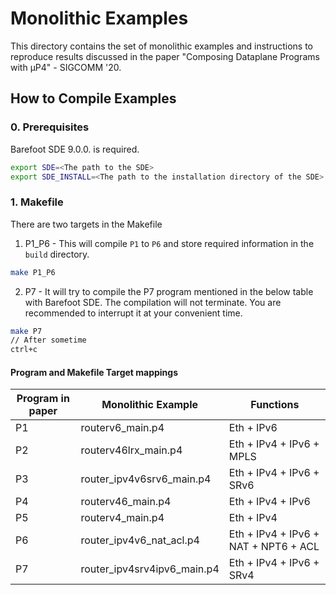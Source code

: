 # Monolithic Examples 
This directory contains the set of monolithic examples and instructions to reproduce results discussed in the paper "Composing Dataplane Programs with μP4" - SIGCOMM '20.

## How to Compile Examples
### 0. Prerequisites
Barefoot SDE 9.0.0. is required. 
```bash
export SDE=<The path to the SDE>
export SDE_INSTALL=<The path to the installation directory of the SDE>
```

### 1. Makefile
There are two targets in the Makefile
1. P1_P6 - This will compile `P1` to `P6` and store required information in the `build`
   directory.
```bash
make P1_P6
```
2. P7 - It will try to compile the P7 program mentioned in the below table
   with Barefoot SDE. The compilation will not terminate. You are recommended to
   interrupt it at your convenient time. 
```bash
make P7
// After sometime
ctrl+c
```

#### Program and Makefile Target mappings

| Program in paper | Monolithic Example | Functions                 | 
|------------------|-----------------------------|---------------------------|
| P1 | routerv6_main.p4           | Eth + IPv6                |
| P2 | routerv46lrx_main.p4       | Eth + IPv4 + IPv6 + MPLS  |
| P3 | router_ipv4v6srv6_main.p4  | Eth + IPv4 + IPv6 + SRv6  |
| P4 | routerv46_main.p4          | Eth + IPv4 + IPv6         |
| P5 | routerv4_main.p4           | Eth + IPv4                |
| P6 | router_ipv4v6_nat_acl.p4   | Eth + IPv4 + IPv6 + NAT + NPT6 + ACL |
| P7 | router_ipv4srv4ipv6_main.p4 | Eth + IPv4 + IPv6 + SRv4 |
